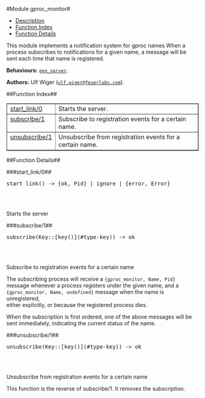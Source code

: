 

#Module gproc_monitor#
* [Description](#description)
* [Function Index](#index)
* [Function Details](#functions)



This module implements a notification system for gproc names
When a process subscribes to notifications for a given name, a message
will be sent each time that name is registered.



__Behaviours:__ [`gen_server`](gen_server.md).

__Authors:__ Ulf Wiger ([`ulf.wiger@feuerlabs.com`](mailto:ulf.wiger@feuerlabs.com)).<a name="index"></a>

##Function Index##


<table width="100%" border="1" cellspacing="0" cellpadding="2" summary="function index"><tr><td valign="top"><a href="#start_link-0">start_link/0</a></td><td>
Starts the server.</td></tr><tr><td valign="top"><a href="#subscribe-1">subscribe/1</a></td><td>  
Subscribe to registration events for a certain name.</td></tr><tr><td valign="top"><a href="#unsubscribe-1">unsubscribe/1</a></td><td>  
Unsubscribe from registration events for a certain name.</td></tr></table>


<a name="functions"></a>

##Function Details##

<a name="start_link-0"></a>

###start_link/0##




<pre>start_link() -&gt; {ok, Pid} | ignore | {error, Error}</pre>
<br></br>





Starts the server
<a name="subscribe-1"></a>

###subscribe/1##




<pre>subscribe(Key::[key()](#type-key)) -&gt; ok</pre>
<br></br>






  
Subscribe to registration events for a certain name



The subscribing process will receive a `{gproc_monitor, Name, Pid}` message
whenever a process registers under the given name, and a
`{gproc_monitor, Name, undefined}` message when the name is unregistered,  
either explicitly, or because the registered process dies.

When the subscription is first ordered, one of the above messages will be
sent immediately, indicating the current status of the name.<a name="unsubscribe-1"></a>

###unsubscribe/1##




<pre>unsubscribe(Key::[key()](#type-key)) -&gt; ok</pre>
<br></br>






  
Unsubscribe from registration events for a certain name

This function is the reverse of subscribe/1. It removes the subscription.